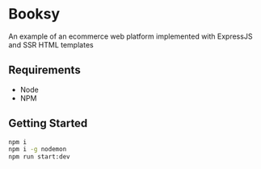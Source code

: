 # Booksy

An example of an ecommerce web platform implemented with ExpressJS and SSR HTML templates

## Requirements

- Node
- NPM

## Getting Started

```bash
npm i
npm i -g nodemon
npm run start:dev
```
